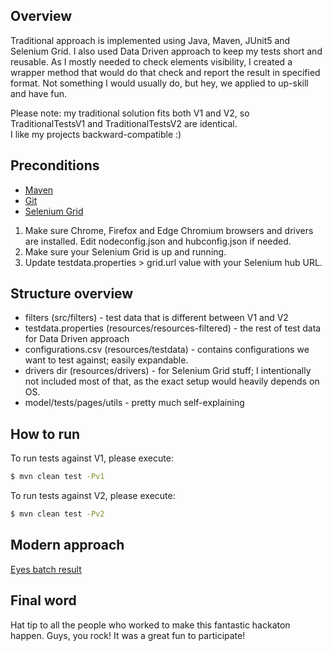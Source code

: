 [maven]: http://maven.apache.org/
[git]: http://git-scm.com/
[grid]: https://www.selenium.dev/documentation/en/grid/setting_up_your_own_grid/
[eyes]: https://eyes.applitools.com/app/test-results/00000251810436322399?accountId=8BdDBLn-ekCxz39XpWszDw~~&display=details&top=00000251810436322399%282%29
## Overview
Traditional approach is implemented using Java, Maven, JUnit5 and Selenium Grid. 
I also used Data Driven approach to keep my tests short and reusable.
As I mostly needed to check elements visibility, I created a wrapper method that would do that check and report the result in specified format.
Not something I would usually do, but hey, we applied to up-skill and have fun.

Please note: my traditional solution fits both V1 and V2, so TraditionalTestsV1 and TraditionalTestsV2 are identical.  
I like my projects backward-compatible :)

## Preconditions
- [Maven][maven] 
- [Git][git]
- [Selenium Grid][grid]

1. Make sure Chrome, Firefox and Edge Chromium browsers and drivers are installed. Edit nodeconfig.json and hubconfig.json if needed.
2. Make sure your Selenium Grid is up and running.
3. Update testdata.properties > grid.url value with your Selenium hub URL.

## Structure overview
- filters (src/filters) - test data that is different between V1 and V2
- testdata.properties (resources/resources-filtered) - the rest of test data for Data Driven approach
- configurations.csv (resources/testdata) - contains configurations we want to test against; easily expandable. 
- drivers dir (resources/drivers) - for Selenium Grid stuff; I intentionally not included most of that, as the exact setup would heavily depends on OS.
- model/tests/pages/utils - pretty much self-explaining

## How to run
To run tests against V1, please execute:

```bash
$ mvn clean test -Pv1
```
To run tests against V2, please execute:
```bash
$ mvn clean test -Pv2
```

## Modern approach
[Eyes batch result][eyes]

## Final word
Hat tip to all the people who worked to make this fantastic hackaton happen. Guys, you rock! 
It was a great fun to participate!
